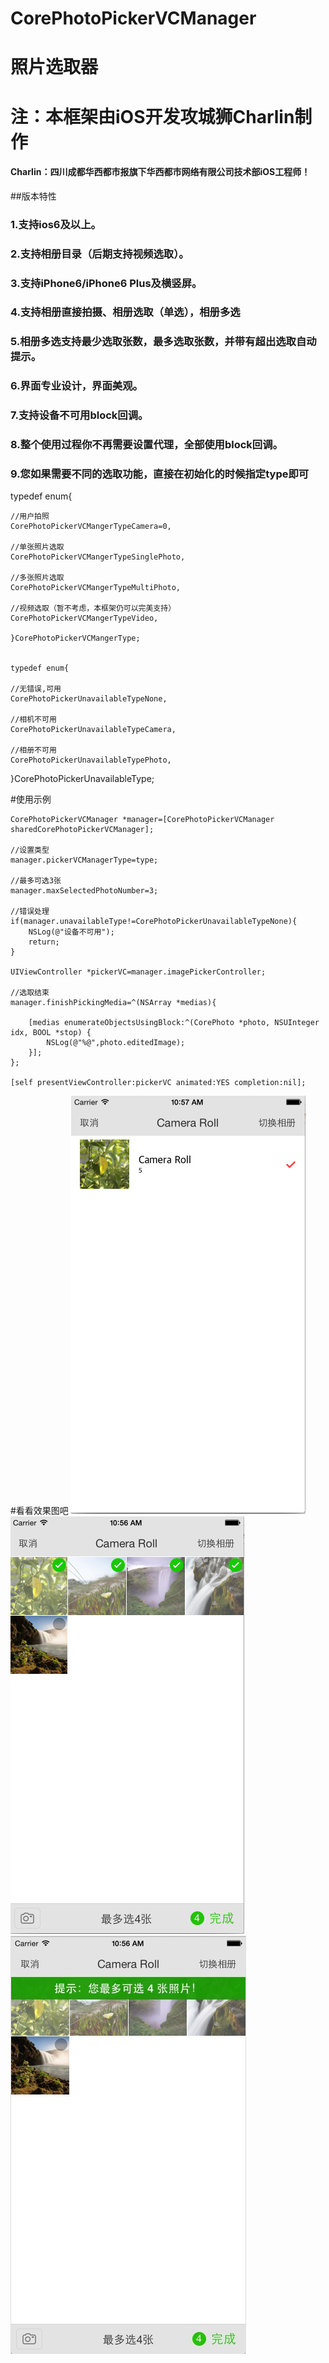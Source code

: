 # CorePhotoPickerVCManager
# 照片选取器
# 注：本框架由iOS开发攻城狮Charlin制作
#### Charlin：四川成都华西都市报旗下华西都市网络有限公司技术部iOS工程师！
##版本特性
### 1.支持ios6及以上。
### 2.支持相册目录（后期支持视频选取）。
### 3.支持iPhone6/iPhone6 Plus及横竖屏。
### 4.支持相册直接拍摄、相册选取（单选），相册多选
### 5.相册多选支持最少选取张数，最多选取张数，并带有超出选取自动提示。
### 6.界面专业设计，界面美观。
### 7.支持设备不可用block回调。
### 8.整个使用过程你不再需要设置代理，全部使用block回调。
### 9.您如果需要不同的选取功能，直接在初始化的时候指定type即可

typedef enum{
    
    //用户拍照
    CorePhotoPickerVCMangerTypeCamera=0,
    
    //单张照片选取
    CorePhotoPickerVCMangerTypeSinglePhoto,
    
    //多张照片选取
    CorePhotoPickerVCMangerTypeMultiPhoto,
    
    //视频选取（暂不考虑，本框架仍可以完美支持）
    CorePhotoPickerVCMangerTypeVideo,
    
    }CorePhotoPickerVCMangerType;


    typedef enum{
    
    //无错误,可用
    CorePhotoPickerUnavailableTypeNone,
    
    //相机不可用
    CorePhotoPickerUnavailableTypeCamera,
    
    //相册不可用
    CorePhotoPickerUnavailableTypePhoto,
    
}CorePhotoPickerUnavailableType;
    
    
#使用示例

    CorePhotoPickerVCManager *manager=[CorePhotoPickerVCManager sharedCorePhotoPickerVCManager];
    
    //设置类型
    manager.pickerVCManagerType=type;
    
    //最多可选3张
    manager.maxSelectedPhotoNumber=3;
    
    //错误处理
    if(manager.unavailableType!=CorePhotoPickerUnavailableTypeNone){
        NSLog(@"设备不可用");
        return;
    }
    
    UIViewController *pickerVC=manager.imagePickerController;
    
    //选取结束
    manager.finishPickingMedia=^(NSArray *medias){
        
        [medias enumerateObjectsUsingBlock:^(CorePhoto *photo, NSUInteger idx, BOOL *stop) {
            NSLog(@"%@",photo.editedImage);
        }];
    };
    
    [self presentViewController:pickerVC animated:YES completion:nil];


#看看效果图吧
![image](./PhotoPicker/img/1.png)
![image](./PhotoPicker/img/2.png)
![image](./PhotoPicker/img/3.png)


